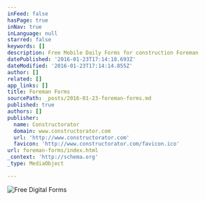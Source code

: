 ```yaml
---
inFeed: false
hasPage: true
inNav: true
inLanguage: null
starred: false
keywords: []
description: Free Mobile Daily Forms for construction Foreman
datePublished: '2016-01-23T17:14:18.693Z'
dateModified: '2016-01-23T17:14:14.855Z'
author: []
related: []
app_links: []
title: Foreman Forms
sourcePath: _posts/2016-01-23-foreman-forms.md
published: true
authors: []
publisher:
  name: Constructorator
  domain: www.constructorator.com
  url: 'http://www.constructorator.com'
  favicon: 'http://www.constructorator.com/favicon.ico'
url: foreman-forms/index.html
_context: 'http://schema.org'
_type: MediaObject

---
```

![Free Digital Forms](https://the-grid-user-content.s3-us-west-2.amazonaws.com/957ed8b9-7e44-48c4-b6be-0b92f0fd167b.png)